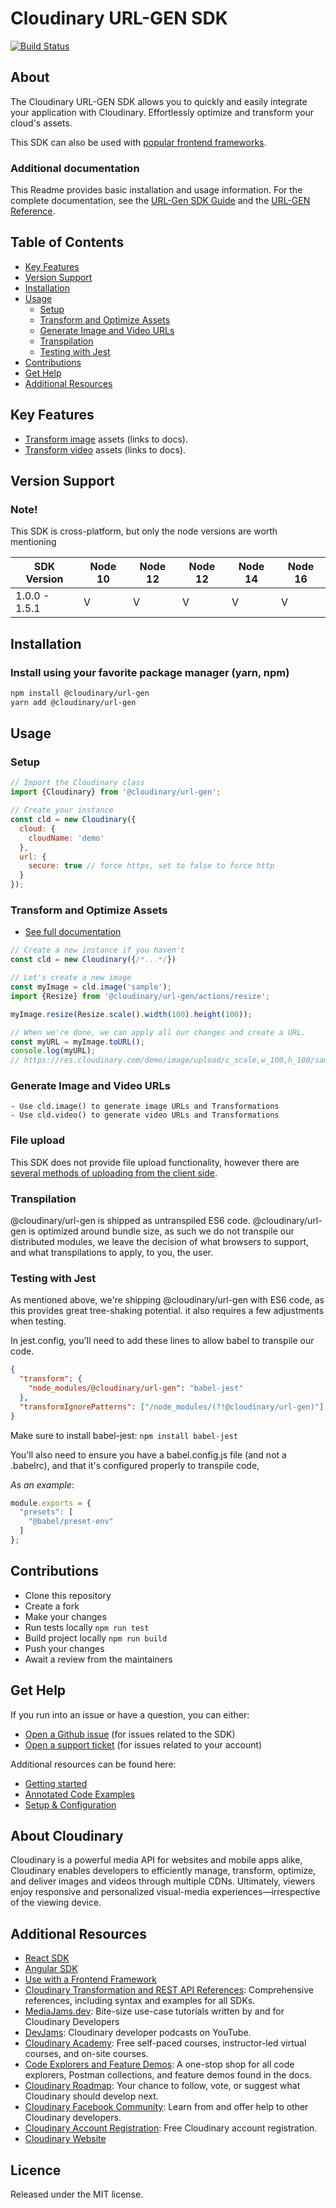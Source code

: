 Cloudinary URL-GEN SDK
=========================
[![Build Status](https://api.travis-ci.com/cloudinary/js-url-gen.svg?branch=master)](https://app.travis-ci.com/github/cloudinary/js-url-gen)
## About
The Cloudinary URL-GEN SDK allows you to quickly and easily integrate your application with Cloudinary.
Effortlessly optimize and transform your cloud's assets.

This SDK can also be used with [popular frontend frameworks](https://cloudinary.com/documentation/sdks/js/frontend-frameworks/index.html).

### Additional documentation
This Readme provides basic installation and usage information.
For the complete documentation, see the [URL-Gen SDK Guide](https://cloudinary.com/documentation/javascript_integration) and the [URL-GEN Reference](https://cloudinary.com/documentation/sdks/js/url-gen/index.html).


## Table of Contents
- [Key Features](#key-features)
- [Version Support](#Version-Support)
- [Installation](#installation)
- [Usage](#usage)
    - [Setup](#Setup)
    - [Transform and Optimize Assets](#Transform-and-Optimize-Assets)
    - [Generate Image and Video URLs](#Generate-Image-and-Video-URLs)
    - [Transpilation](#Transpilation)
    - [Testing with Jest](#Testing-with-jest)
- [Contributions](#Contributions)
- [Get Help](#Get-Help)
- [Additional Resources](#Additional-Resources)

## Key Features
- [Transform image](https://cloudinary.com/documentation/javascript_image_transformations) assets (links to docs).
- [Transform video](https://cloudinary.com/documentation/javascript_video_transformations) assets (links to docs).


## Version Support

### Note!
This SDK is cross-platform, but only the node versions are worth mentioning

| SDK Version   | Node 10    | Node 12  | Node 12  |Node 14   | Node 16  |
|---------------|------------|----------|----------|----------|----------|
| 1.0.0 - 1.5.1 | V          | V        | V        | V        | V        |



## Installation
### Install using your favorite package manager (yarn, npm)
```bash
npm install @cloudinary/url-gen
yarn add @cloudinary/url-gen 
```

## Usage
### Setup
```javascript
// Import the Cloudinary class
import {Cloudinary} from '@cloudinary/url-gen';

// Create your instance
const cld = new Cloudinary({
  cloud: {
    cloudName: 'demo'
  },
  url: {
    secure: true // force https, set to false to force http
  }
});
```


### Transform and Optimize Assets
- [See full documentation](https://cloudinary.com/documentation/javascript_image_transformations)
```javascript
// Create a new instance if you haven't
const cld = new Cloudinary({/*...*/})

// Let's create a new image
const myImage = cld.image('sample');
import {Resize} from '@cloudinary/url-gen/actions/resize';

myImage.resize(Resize.scale().width(100).height(100));

// When we're done, we can apply all our changes and create a URL.
const myURL = myImage.toURL();
console.log(myURL);
// https://res.cloudinary.com/demo/image/upload/c_scale,w_100,h_100/sample
```

### Generate Image and Video URLs
    - Use cld.image() to generate image URLs and Transformations
    - Use cld.video() to generate video URLs and Transformations

### File upload
This SDK does not provide file upload functionality, however there are [several methods of uploading from the client side](https://cloudinary.com/documentation/javascript_image_and_video_upload).

### Transpilation
@cloudinary/url-gen is shipped as untranspiled ES6 code.
@cloudinary/url-gen is optimized around bundle size, as such we do not transpile our distributed modules,
we leave the decision of what browsers to support, and what transpilations to apply, to you, the user.

### Testing with Jest
As mentioned above, we're shipping @cloudinary/url-gen with ES6 code, as this provides great tree-shaking potential.
it also requires a few adjustments when testing.

In jest.config, you'll need to add these lines to allow babel to transpile our code.
```json
{
  "transform": {
    "node_modules/@cloudinary/url-gen": "babel-jest"
  },
  "transformIgnorePatterns": ["/node_modules/(?!@cloudinary/url-gen)"]
}
```
Make sure to install babel-jest:
`npm install babel-jest`

You'll also need to ensure you have a babel.config.js file (and not a .babelrc), and that
it's configured properly to transpile code,

*As an example*:
```js
module.exports = {
  "presets": [
    "@babel/preset-env"
  ]
};
```

## Contributions
- Clone this repository
- Create a fork
- Make your changes 
- Run tests locally `npm run test` 
- Build project locally `npm run build`
- Push your changes
- Await a review from the maintainers 


## Get Help
If you run into an issue or have a question, you can either:
- [Open a Github issue](https://github.com/cloudinary/js-url-gen/issues) (for issues related to the SDK)
- [Open a support ticket](https://cloudinary.com/contact) (for issues related to your account)

Additional resources can be found here:
- [Getting started](https://cloudinary.com/documentation/sdks/js/url-gen/tutorial-gettingStarted.html)
- [Annotated Code Examples](https://cloudinary.com/documentation/sdks/js/url-gen/tutorial-annotatedExamples.html)
- [Setup & Configuration](https://cloudinary.com/documentation/sdks/js/url-gen/tutorial-configuration_.html)


## About Cloudinary
Cloudinary is a powerful media API for websites and mobile apps alike, Cloudinary enables developers to efficiently manage, transform, optimize, and deliver images and videos through multiple CDNs. Ultimately, viewers enjoy responsive and personalized visual-media experiences—irrespective of the viewing device.


## Additional Resources
- [React SDK](https://www.npmjs.com/package/@cloudinary/react)
- [Angular SDK](https://www.npmjs.com/package/@cloudinary/angular)
- [Use with a Frontend Framework](https://cloudinary.com/documentation/sdks/js/frontend-frameworks/index.html)
- [Cloudinary Transformation and REST API References](https://cloudinary.com/documentation/cloudinary_references): Comprehensive references, including syntax and examples for all SDKs.
- [MediaJams.dev](https://mediajams.dev/): Bite-size use-case tutorials written by and for Cloudinary Developers
- [DevJams](https://www.youtube.com/playlist?list=PL8dVGjLA2oMr09amgERARsZyrOz_sPvqw): Cloudinary developer podcasts on YouTube.
- [Cloudinary Academy](https://training.cloudinary.com/): Free self-paced courses, instructor-led virtual courses, and on-site courses.
- [Code Explorers and Feature Demos](https://cloudinary.com/documentation/code_explorers_demos_index): A one-stop shop for all code explorers, Postman collections, and feature demos found in the docs.
- [Cloudinary Roadmap](https://cloudinary.com/roadmap): Your chance to follow, vote, or suggest what Cloudinary should develop next.
- [Cloudinary Facebook Community](https://www.facebook.com/groups/CloudinaryCommunity): Learn from and offer help to other Cloudinary developers.
- [Cloudinary Account Registration](https://cloudinary.com/users/register/free): Free Cloudinary account registration.
- [Cloudinary Website](https://cloudinary.com)


## Licence
Released under the MIT license.

